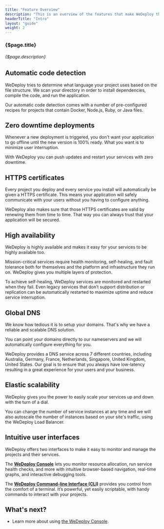 ```yaml
---
title: "Feature Overview"
description: "This is an overview of the features that make WeDeploy the easiest way to deploy and scale applications."
headerTitle: "Intro"
layout: "guide"
weight: 2
---
```


### {$page.title}

###### {$page.description}

<article id="1">

## Automatic code detection

WeDeploy tries to determine what language your project uses based on the file structure. We scan your directory in order to install dependencies, compile the code, and run the application.

Our automatic code detection comes with a number of pre-configured recipes for projects that contain Docker, Node.js, Ruby, or Java files.

</article>

<article id="2">

## Zero downtime deployments

Whenever a new deployment is triggered, you don't want your application to go offline until the new version is 100% ready. What you want is to minimize user interruption.

With WeDeploy you can push updates and restart your services with zero downtime.

</article>

<article id="3">

## HTTPS certificates

Every project you deploy and every service you install will automatically be given a HTTPS certificate. This means your application will safely communicate with your users without you having to configure anything.

WeDeploy also makes sure that those HTTPS certificates are valid by renewing them from time to time. That way you can always trust that your application will be secured.

</article>

<article id="4">

## High availability

WeDeploy is highly available and makes it easy for your services to be highly available too.

Mission-critical services require health monitoring, self-healing, and fault tolerance both for themselves and the platform and infrastructure they run on. WeDeploy gives you multiple layers of protection.

To achieve self-healing, WeDeploy services are monitored and restarted when they fail. Even legacy services that don’t support distribution or replication can be automatically restarted to maximize uptime and reduce service interruption.

</article>

<article id="5">

## Global DNS

We know how tedious it is to setup your domains. That's why we have a reliable and scalable DNS solution.

You can point your domains directly to our nameservers and we will automatically configure everything for you.

WeDeploy provides a DNS service across 7 different countries, including Australia, Germany, France, Netherlands, Singapore, United Kingdom, United States. Our goal is to ensure that you always have low-latency resulting in a great experience for your users and your business.

</article>

<article id="6">

## Elastic scalability

WeDeploy gives you the power to easily scale your services up and down with the turn of a dial.

You can change the number of service instances at any time and we will also autoscale the number of instances based on your site's traffic, using the WeDeploy Load Balancer.

</article>

<article id="7">

## Intuitive user interfaces

WeDeploy offers two interfaces to make it easy to monitor and manage the projects and their services.

The **[WeDeploy Console](/docs/intro/using-the-console/)** lets you monitor resource allocation, run service health checks, and more with intuitive browser-based navigation, real-time graphs, and interactive debugging tools.

The **[WeDeploy Command-line Interface (CLI)](/docs/intro/using-the-command-line/)** provides you control from the comfort of a terminal. It’s powerful, yet easily scriptable, with handy commands to interact with your projects.

</article>

## What's next?

* Learn more about using [the WeDeploy Console](/docs/intro/using-the-console/).
